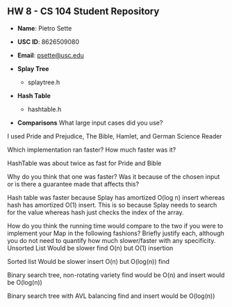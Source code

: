 ## HW 8 - CS 104 Student Repository

- **Name**: Pietro Sette
- **USC ID**: 8626509080
- **Email**: psette@usc.edu

- **Splay Tree**
  - splaytree.h

- **Hash Table**
  - hashtable.h

- **Comparisons**
What large input cases did you use?

I used Pride and Prejudice, The Bible, Hamlet, and German Science Reader

Which implementation ran faster? How much faster was it? 

HashTable was about twice as fast for Pride and Bible

Why do you think that one was faster? Was it because of the chosen input or is there a guarantee made that affects this?

Hash table was faster because Splay has amortized O(log n) insert whereas hash has amortized O(1) insert. This is so because Splay needs to search for the value whereas hash just checks the index of the array.

How do you think the running time would compare to the two if you were to implement your Map in the following fashions? Briefly justify each, although you do not need to quantify how much slower/faster with any specificity.
Unsorted List Would be slower find O(n) but O(1) insertion

Sorted list   Would be slower insert O(n) but O(log(n)) find

Binary search tree, non-rotating variety find would be O(n) and insert would be O(log(n))

Binary search tree with AVL balancing find and insert would be O(log(n))
